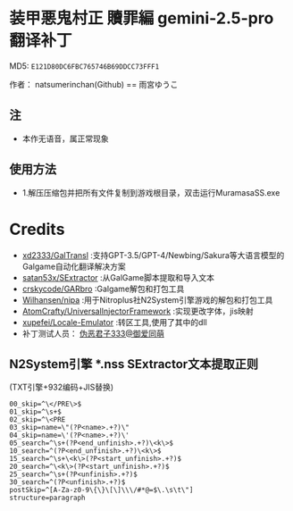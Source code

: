 # 装甲悪鬼村正 贖罪編 gemini-2.5-pro 翻译补丁 

MD5: `E121D80DC6FBC765746B69DDCC73FFF1`

作者： natsumerinchan(Github) == 雨宮ゆうこ

## 注
- 本作无语音，属正常现象

## 使用方法
- 1.解压压缩包并把所有文件复制到游戏根目录，双击运行MuramasaSS.exe

# Credits
- [xd2333/GalTransl](https://github.com/xd2333/GalTransl.git) :支持GPT-3.5/GPT-4/Newbing/Sakura等大语言模型的Galgame自动化翻译解决方案
- [satan53x/SExtractor](https://github.com/satan53x/SExtractor.git) :从GalGame脚本提取和导入文本
- [crskycode/GARbro](https://github.com/crskycode/GARbro) :Galgame解包和打包工具
- [Wilhansen/nipa](https://github.com/Wilhansen/nipa.git) :用于Nitroplus社N2System引擎游戏的解包和打包工具
- [AtomCrafty/UniversalInjectorFramework](https://github.com/AtomCrafty/UniversalInjectorFramework.git) :实现更改字体，jis映射
- [xupefei/Locale-Emulator](https://github.com/xupefei/Locale-Emulator.git) :转区工具,使用了其中的dll
- 补丁测试人员： [伪恶君子333@御爱同萌](https://www.ai2.moe/profile/9569-伪恶君子333/)

## N2System引擎 *.nss SExtractor文本提取正则
(TXT引擎+932编码+JIS替换)
```
00_skip=^\</PRE\>$
01_skip=^\s+$
02_skip=^\<PRE
03_skip=name=\"(?P<name>.+?)\"
04_skip=name=\'(?P<name>.+?)\'
05_search=^\s+(?P<end_unfinish>.+?)\<k\>$
10_search=^(?P<end_unfinish>.+?)\<k\>$
15_search=^\s+\<k\>(?P<start_unfinish>.+?)$
20_search=^\<k\>(?P<start_unfinish>.+?)$
25_search=^\s+(?P<unfinish>.+?)$
30_search=^(?P<unfinish>.+?)$
postSkip=^[A-Za-z0-9\{\}\[\]\\\/#*@=$\.\s\t\"]
structure=paragraph
```
